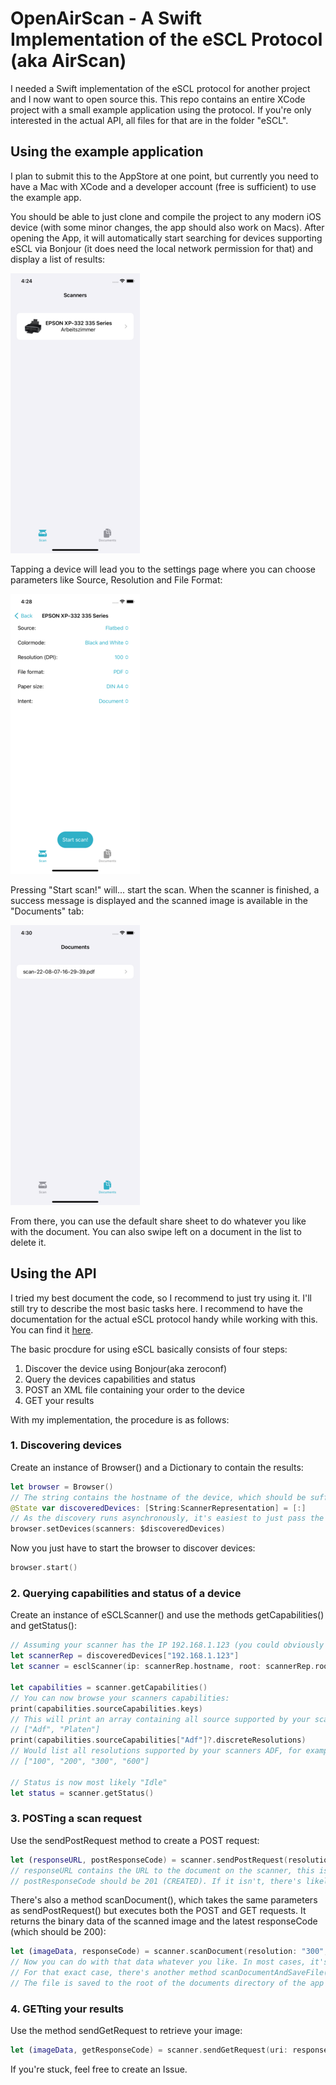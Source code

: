 #  OpenAirScan - A Swift Implementation of the eSCL Protocol (aka AirScan)

I needed a Swift implementation of the eSCL protocol for another project and I now want to open source this.
This repo contains an entire XCode project with a small example application using the protocol. 
If you're only interested in the actual API, all files for that are in the folder "eSCL".

## Using the example application

I plan to submit this to the AppStore at one point, but currently you need to have a Mac with XCode and a developer account (free is sufficient) to use the example app.

You should be able to just clone and compile the project to any modern iOS device (with some minor changes, the app should also work on Macs).
After opening the App, it will automatically start searching for devices supporting eSCL via Bonjour (it does need the local network permission for that) and display a list of results:

![View of the main screen of the example app](images/1.png)

Tapping a device will lead you to the settings page where you can choose parameters like Source, Resolution and File Format:

![View of the settings page for a device in the example app](images/2.png)

Pressing "Start scan!" will... start the scan. When the scanner is finished, a success message is displayed and the scanned image is available in the "Documents" tab:

![View of the documents tab in the example app](images/3.png)

From there, you can use the default share sheet to do whatever you like with the document. You can also swipe left on a document in the list to delete it.


## Using the API

I tried my best document the code, so I recommend to just try using it. I'll still try to describe the most basic tasks here.
I recommend to have the documentation for the actual eSCL protocol handy while working with this. You can find it [here](https://mopria.org/spec-download).

The basic procdure for using eSCL basically consists of four steps:
1. Discover the device using Bonjour(aka zeroconf)
2. Query the devices capabilities and status
3. POST an XML file containing your order to the device
4. GET your results

With my implementation, the procedure is as follows:

### 1. Discovering devices

Create an instance of Browser() and a Dictionary to contain the results:
```swift
let browser = Browser()
// The string contains the hostname of the device, which should be sufficient to uniquely identify it.
@State var discoveredDevices: [String:ScannerRepresentation] = [:]
// As the discovery runs asynchronously, it's easiest to just pass the dictionary as binding
browser.setDevices(scanners: $discoveredDevices)
```
Now you just have to start the browser to discover devices:
```swift
browser.start()
```

### 2. Querying capabilities and status of a device

Create an instance of eSCLScanner() and use the methods getCapabilities() and getStatus():
```swift
// Assuming your scanner has the IP 192.168.1.123 (you could obviously iterate over discoveredDevices to get all scanners)
let scannerRep = discoveredDevices["192.168.1.123"]
let scanner = esclScanner(ip: scannerRep.hostname, root: scannerRep.root)

let capabilities = scanner.getCapabilities()
// You can now browse your scanners capabilities:
print(capabilities.sourceCapabilities.keys)
// This will print an array containing all source supported by your scanner, for example:
// ["Adf", "Platen"]
print(capabilities.sourceCapabilities["Adf"]?.discreteResolutions)
// Would list all resolutions supported by your scanners ADF, for example:
// ["100", "200", "300", "600"]

// Status is now most likely "Idle"
let status = scanner.getStatus()
```

### 3. POSTing a scan request

Use the sendPostRequest method to create a POST request:
```swift
let (responseURL, postResponseCode) = scanner.sendPostRequest(resolution: "300", format: "application/pdf", version: capabilities.version, source: "Platen", width: 2480, height: 3508)
// responseURL contains the URL to the document on the scanner, this is where you will derict your GET request to.
// postResponseCode should be 201 (CREATED). If it isn't, there's likely an invalid mix of options and the scanner returned 409 (CONFLICT)
```

There's also a method scanDocument(), which takes the same parameters as sendPostRequest() but executes both the POST and GET requests. It returns the binary data of the scanned image and the latest responseCode (which should be 200):
```swift
let (imageData, responseCode) = scanner.scanDocument(resolution: "300", format: "application/pdf", version: capabilities.version, source: "Platen", width: 2480, height: 3508)
// Now you can do with that data whatever you like. In most cases, it's probably a good idea to store the data on disk.
// For that exact case, there's another method scanDocumentAndSaveFile(), which takes the same parameters as sendPostRequest() but returns a URL to the file on disk instead of the data.
// The file is saved to the root of the documents directory of the app by default, a custom path can be specified using the filePath parameter though.
```

### 4. GETting your results

Use the method sendGetRequest to retrieve your image:
```swift
let (imageData, getResponseCode) = scanner.sendGetRequest(uri: responseURL)
```


If you're stuck, feel free to create an Issue.
